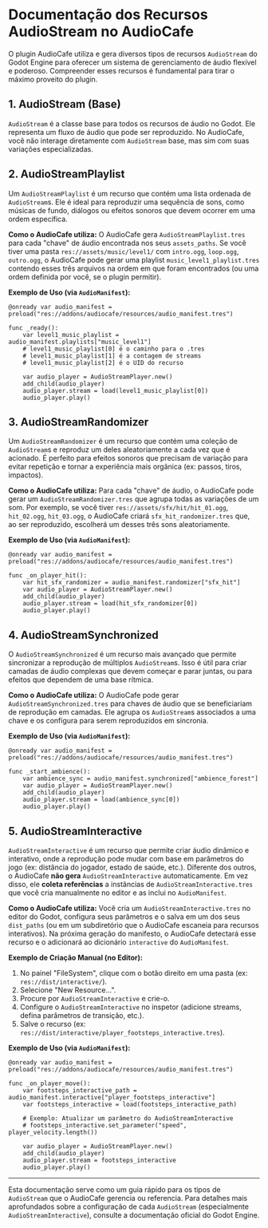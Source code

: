 # Documentação dos Recursos AudioStream no AudioCafe

O plugin AudioCafe utiliza e gera diversos tipos de recursos `AudioStream` do Godot Engine para oferecer um sistema de gerenciamento de áudio flexível e poderoso. Compreender esses recursos é fundamental para tirar o máximo proveito do plugin.

## 1. AudioStream (Base)

`AudioStream` é a classe base para todos os recursos de áudio no Godot. Ele representa um fluxo de áudio que pode ser reproduzido. No AudioCafe, você não interage diretamente com `AudioStream` base, mas sim com suas variações especializadas.

## 2. AudioStreamPlaylist

Um `AudioStreamPlaylist` é um recurso que contém uma lista ordenada de `AudioStream`s. Ele é ideal para reproduzir uma sequência de sons, como músicas de fundo, diálogos ou efeitos sonoros que devem ocorrer em uma ordem específica.

**Como o AudioCafe utiliza:**
O AudioCafe gera `AudioStreamPlaylist.tres` para cada "chave" de áudio encontrada nos seus `assets_paths`. Se você tiver uma pasta `res://assets/music/level1/` com `intro.ogg`, `loop.ogg`, `outro.ogg`, o AudioCafe pode gerar uma playlist `music_level1_playlist.tres` contendo esses três arquivos na ordem em que foram encontrados (ou uma ordem definida por você, se o plugin permitir).

**Exemplo de Uso (via `AudioManifest`):**
```gdscript
@onready var audio_manifest = preload("res://addons/audiocafe/resources/audio_manifest.tres")

func _ready():
    var level1_music_playlist = audio_manifest.playlists["music_level1"]
    # level1_music_playlist[0] é o caminho para o .tres
    # level1_music_playlist[1] é a contagem de streams
    # level1_music_playlist[2] é o UID do recurso

    var audio_player = AudioStreamPlayer.new()
    add_child(audio_player)
    audio_player.stream = load(level1_music_playlist[0])
    audio_player.play()
```

## 3. AudioStreamRandomizer

Um `AudioStreamRandomizer` é um recurso que contém uma coleção de `AudioStream`s e reproduz um deles aleatoriamente a cada vez que é acionado. É perfeito para efeitos sonoros que precisam de variação para evitar repetição e tornar a experiência mais orgânica (ex: passos, tiros, impactos).

**Como o AudioCafe utiliza:**
Para cada "chave" de áudio, o AudioCafe pode gerar um `AudioStreamRandomizer.tres` que agrupa todas as variações de um som. Por exemplo, se você tiver `res://assets/sfx/hit/hit_01.ogg`, `hit_02.ogg`, `hit_03.ogg`, o AudioCafe criará `sfx_hit_randomizer.tres` que, ao ser reproduzido, escolherá um desses três sons aleatoriamente.

**Exemplo de Uso (via `AudioManifest`):**
```gdscript
@onready var audio_manifest = preload("res://addons/audiocafe/resources/audio_manifest.tres")

func _on_player_hit():
    var hit_sfx_randomizer = audio_manifest.randomizer["sfx_hit"]
    var audio_player = AudioStreamPlayer.new()
    add_child(audio_player)
    audio_player.stream = load(hit_sfx_randomizer[0])
    audio_player.play()
```

## 4. AudioStreamSynchronized

O `AudioStreamSynchronized` é um recurso mais avançado que permite sincronizar a reprodução de múltiplos `AudioStream`s. Isso é útil para criar camadas de áudio complexas que devem começar e parar juntas, ou para efeitos que dependem de uma base rítmica.

**Como o AudioCafe utiliza:**
O AudioCafe pode gerar `AudioStreamSynchronized.tres` para chaves de áudio que se beneficiariam de reprodução em camadas. Ele agrupa os `AudioStream`s associados a uma chave e os configura para serem reproduzidos em sincronia.

**Exemplo de Uso (via `AudioManifest`):**
```gdscript
@onready var audio_manifest = preload("res://addons/audiocafe/resources/audio_manifest.tres")

func _start_ambience():
    var ambience_sync = audio_manifest.synchronized["ambience_forest"]
    var audio_player = AudioStreamPlayer.new()
    add_child(audio_player)
    audio_player.stream = load(ambience_sync[0])
    audio_player.play()
```

## 5. AudioStreamInteractive

`AudioStreamInteractive` é um recurso que permite criar áudio dinâmico e interativo, onde a reprodução pode mudar com base em parâmetros do jogo (ex: distância do jogador, estado de saúde, etc.). Diferente dos outros, o AudioCafe **não gera** `AudioStreamInteractive` automaticamente. Em vez disso, ele **coleta referências** a instâncias de `AudioStreamInteractive.tres` que você cria manualmente no editor e as inclui no `AudioManifest`.

**Como o AudioCafe utiliza:**
Você cria um `AudioStreamInteractive.tres` no editor do Godot, configura seus parâmetros e o salva em um dos seus `dist_paths` (ou em um subdiretório que o AudioCafe escaneia para recursos interativos). Na próxima geração do manifesto, o AudioCafe detectará esse recurso e o adicionará ao dicionário `interactive` do `AudioManifest`.

**Exemplo de Criação Manual (no Editor):**
1.  No painel "FileSystem", clique com o botão direito em uma pasta (ex: `res://dist/interactive/`).
2.  Selecione "New Resource...".
3.  Procure por `AudioStreamInteractive` e crie-o.
4.  Configure o `AudioStreamInteractive` no inspetor (adicione streams, defina parâmetros de transição, etc.).
5.  Salve o recurso (ex: `res://dist/interactive/player_footsteps_interactive.tres`).

**Exemplo de Uso (via `AudioManifest`):**
```gdscript
@onready var audio_manifest = preload("res://addons/audiocafe/resources/audio_manifest.tres")

func _on_player_move():
    var footsteps_interactive_path = audio_manifest.interactive["player_footsteps_interactive"]
    var footsteps_interactive = load(footsteps_interactive_path)

    # Exemplo: Atualizar um parâmetro do AudioStreamInteractive
    # footsteps_interactive.set_parameter("speed", player_velocity.length())

    var audio_player = AudioStreamPlayer.new()
    add_child(audio_player)
    audio_player.stream = footsteps_interactive
    audio_player.play()
```

---

Esta documentação serve como um guia rápido para os tipos de `AudioStream` que o AudioCafe gerencia ou referencia. Para detalhes mais aprofundados sobre a configuração de cada `AudioStream` (especialmente `AudioStreamInteractive`), consulte a documentação oficial do Godot Engine.
